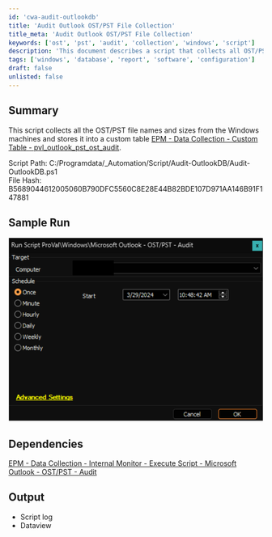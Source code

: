 ```yaml
---
id: 'cwa-audit-outlookdb'
title: 'Audit Outlook OST/PST File Collection'
title_meta: 'Audit Outlook OST/PST File Collection'
keywords: ['ost', 'pst', 'audit', 'collection', 'windows', 'script']
description: 'This document describes a script that collects all OST/PST file names and sizes from Windows machines, storing the data in a custom table for auditing purposes. It includes details about the script path, file hash, sample run output, dependencies, and the expected output from the script.'
tags: ['windows', 'database', 'report', 'software', 'configuration']
draft: false
unlisted: false
---
```

## Summary

This script collects all the OST/PST file names and sizes from the Windows machines and stores it into a custom table [EPM - Data Collection - Custom Table - pvl_outlook_pst_ost_audit](https://proval.itglue.com/DOC-5078775-15595946).

Script Path: C:/Programdata/_Automation/Script/Audit-OutlookDB/Audit-OutlookDB.ps1  
File Hash: B5689044612005060B790DFC5560C8E28E44B82BDE107D971AA146B91F147881

## Sample Run

![Sample Run](../../../static/img/Microsoft-Outlook---OSTPST---Audit/image_1.png)

## Dependencies

[EPM - Data Collection - Internal Monitor - Execute Script - Microsoft Outlook - OST/PST - Audit](https://proval.itglue.com/DOC-5078775-15490756)

## Output

- Script log
- Dataview




